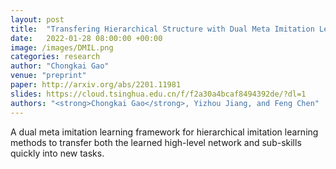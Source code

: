 ```yaml
---
layout: post
title:  "Transfering Hierarchical Structure with Dual Meta Imitation Learning"
date:   2022-01-28 08:00:00 +00:00
image: /images/DMIL.png
categories: research
author: "Chongkai Gao"
venue: "preprint"
paper: http://arxiv.org/abs/2201.11981
slides: https://cloud.tsinghua.edu.cn/f/f2a30a4bcaf8494392de/?dl=1
authors: "<strong>Chongkai Gao</strong>, Yizhou Jiang, and Feng Chen"
---
```

A dual meta imitation learning framework for hierarchical imitation learning methods to transfer both the learned high-level network and sub-skills quickly into new tasks.
